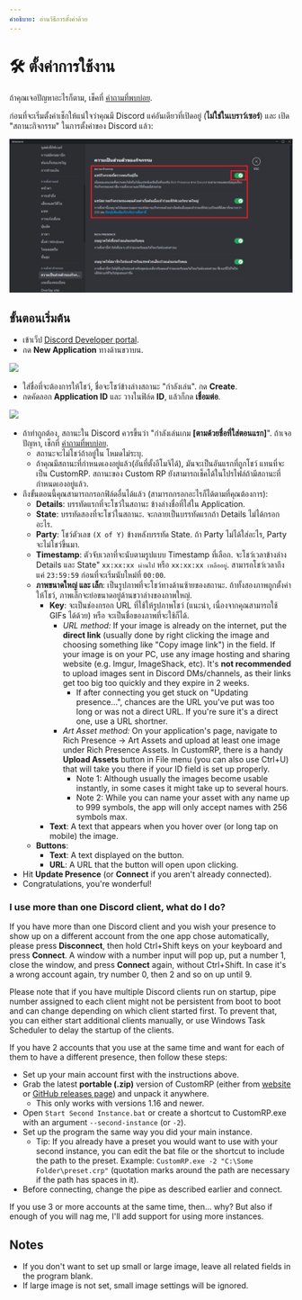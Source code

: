 ```yaml
---
คำอธิบาย: อ่านวิธีการตั้งค่าด้วย
---
```


# 🛠️ ตั้งค่าการใช้งาน

ถ้าคุณเจอปัญหาอะไรก็ตาม, เช็คที่ [คำถามที่พบบ่อย](faq.md).

ก่อนที่จะเริ่มตั้งค่าเช็กให้แน่ใจว่าคุณมี Discord แค่อันเดียวที่เปิดอยู่ (**ไม่ใช่ในเบราว์เซอร์**)
และ เปิด "สถานะกิจกรรม" ในการตั้งค่าของ Discord แล้ว:

![image](.gitbook/assets/1.PNG)

## ขั้นตอนเริ่มต้น

* เข้าเว็ป [Discord Developer portal](https://discord.com/developers/applications).
* กด **New Application** ทางด้านขวาบน.

![](https://user-images.githubusercontent.com/2225711/161050202-c796103d-6712-401e-be96-3f3712512375.png)

* ใส่ชื่อที่จะต้องการให้โชว์, ชื่อจะโชว์ข้างล่างสถานะ "กำลังเล่น". กด **Create**.
* กดคัดลอก **Application ID** และ วางในฟิล์ด **ID**, แล้วก็กด **เชื่อมต่อ**.&#x20;

![](https://user-images.githubusercontent.com/2225711/161050341-8169af53-5d3f-44d6-b745-cc711e8d1476.png)

* ถ้าทำถูกต้อง, สถานะใน Discord ควรขึ้นว่า "กำลังเล่นเกม **\[ตามด้วยชื่อที่ใส่ตอนแรก]**". ถ้าเจอปัญหา, เช็กที่ [คำถามที่พบบ่อย](faq.md).
  * สถานะจะไม่โชว์ถ้าอยู่ใน โหมดไม่ระบุ. 
  * ถ้าคุณมีสถานะที่กำหนดเองอยู่แล้ว(อันที่ตั้งอีโมจิได้), มันจะเป็นอันแรกที่ถูกโชว์ แทนที่จะเป็น CustomRP. สถานะของ Custom RP ยังสามารถเช็คได้ในโปรไฟล์ถ้ามีสถานะที่กำหนดเองอยู่แล้ว.
* ถึงขั้นตอนนี้คุณสามารถกรอกฟิล์ดอื่นได้แล้ว (สามารถกรอกอะไรก็ได้ตามที่คุณต้องการ):
  * **Details**: บรรทัดแรกที่จะโชว์ในสถานะ ข้างล่างชื่อที่ใส่ใน Application.
  * **State**: บรรทัดสองที่จะโชว์ในสถานะ. จะกลายเป็นบรรทัดแรกถ้า Details ไม่ได้กรอกอะไร.
  * **Party**: โชว์ตัวเลข `(X of Y)` ข้างหลังบรรทัด State. ถ้า Party ไม่ได้ใส่อะไร, Party จะไม่โชว์ขึ้นมา.
  * **Timestamp**: ตัวจับเวลาที่จะนับตามรูปแบบ Timestamp ที่เลือก. จะโชว์เวลาข้างล่าง Details และ State" `xx:xx:xx ผ่านไป` หรือ `xx:xx:xx เหลืออยู่`. สามารถโชว์เวลาถึงแค่ `23:59:59` ก่อนที่จะเริ่มนับใหม่ที่ `00:00`.
  * **ภาพขนาดใหญ่ และ เล็ก**: เป็นรูปภาพที่จะโชว์ทางด้านซ้ายของสถานะ. ถ้าทั้งสองภาพถูกตั้งค่าให้โชว์, ภาพเล็กจะย่อขนาดอยู่ด้านขวาล่างของภาพใหญ่.
    * **Key**: จะเป็นช่องกรอก URL ที่ใช้ให้รูปภาพโชว์ (แนะนำ, เนื่องจากคุณสามารถใช้ GIFs ได้ด้วย) หรือ จะเป็นชื่อของภาพที่จะใช้ก็ได้.
      * _URL method:_ If your image is already on the internet, put the **direct link** (usually done by right clicking the image and choosing something like "Copy image link") in the field. If your image is on your PC, use any image hosting and sharing website (e.g. Imgur, ImageShack, etc). It's **not recommended** to upload images sent in Discord DMs/channels, as their links get too big too quickly and they expire in 2 weeks.
        * If after connecting you get stuck on "Updating presence...", chances are the URL you've put was too long or was not a direct URL. If you're sure it's a direct one, use a URL shortner.
      * _Art Asset method:_ On your application's page, navigate to Rich Presence -> Art Assets and upload at least one image under Rich Presence Assets. In CustomRP, there is a handy **Upload Assets** button in File menu (you can also use Ctrl+U) that will take you there if your ID field is set up properly.
        * Note 1: Although usually the images become usable instantly, in some cases it might take up to several hours.
        * Note 2: While you can name your asset with any name up to 999 symbols, the app will only accept names with 256 symbols max.
    * **Text**: A text that appears when you hover over (or long tap on mobile) the image.
  * **Buttons**:
    * **Text**: A text displayed on the button.
    * **URL**: A URL that the button will open upon clicking.
* Hit **Update Presence** (or **Connect** if you aren't already connected).
* Congratulations, you're wonderful!

### I use more than one Discord client, what do I do?

If you have more than one Discord client and you wish your presence to show up on a different account from the one app chose automatically, please press **Disconnect**, then hold Ctrl+Shift keys on your keyboard and press **Connect**. A window with a number input will pop up, put a number 1, close the window, and press **Connect** again, without Ctrl+Shift. In case it's a wrong account again, try number 0, then 2 and so on up until 9.

Please note that if you have multiple Discord clients run on startup, pipe number assigned to each client might not be persistent from boot to boot and can change depending on which client started first. To prevent that, you can either start additional clients manually, or use Windows Task Scheduler to delay the startup of the clients.

If you have 2 accounts that you use at the same time and want for each of them to have a different presence, then follow these steps:

* Set up your main account first with the instructions above.
* Grab the latest **portable (.zip)** version of CustomRP (either from [website](https://www.customrp.xyz) or [GitHub releases page](https://github.com/maximmax42/Discord-CustomRP/releases/latest)) and unpack it anywhere.
  * This only works with versions 1.16 and newer.
* Open `Start Second Instance.bat` or create a shortcut to CustomRP.exe with an argument `--second-instance` (or `-2`).
* Set up the program the same way you did your main instance.
  * Tip: If you already have a preset you would want to use with your second instance, you can edit the bat file or the shortcut to include the path to the preset. Example: `CustomRP.exe -2 "C:\Some Folder\preset.crp"` (quotation marks around the path are necessary if the path has spaces in it).
* Before connecting, change the pipe as described earlier and connect.

If you use 3 or more accounts at the same time, then... why? But also if enough of you will nag me, I'll add support for using more instances.

## Notes

* If you don't want to set up small or large image, leave all related fields in the program blank.
* If large image is not set, small image settings will be ignored.
